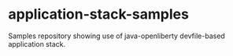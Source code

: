 # application-stack-samples
Samples repository showing use of java-openliberty devfile-based application stack.
